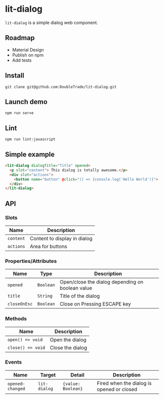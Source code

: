 # lit-dialog

`lit-dialog` is a simple dialog web component.


## Roadmap
- Material Design
- Publish on npm
- Add tests

## Install
```
git clone git@github.com:DoubleTrade/lit-dialog.git
```

## Launch demo
```
npm run serve
```

## Lint
```
npm run lint:javascript
```

## Simple example
```html
<lit-dialog dialogTitle="Title" opened>
  <p slot="content"> This dialog is totally awesome.</p>
  <div slot="actions">
    <button name="button" @click="() => {console.log('Hello World')}"> Click Me </button>
  </div>
</lit-dialog>
```

## API

### Slots

| Name | Description |
| ----------- | ----------- |
| `content` | Content to display in dialog|
| `actions` | Area for buttons |

### Properties/Attributes

| Name | Type | Description |
| ---- | ---- | ----------- |
| `opened` | `Boolean` | Open/close the dialog depending on boolean value |
| `title` | `String` | Title of the dialog |
| `closeOnEsc` | `Boolean` | Close on Pressing ESCAPE key |


### Methods

| Name | Description |
| ----------- | ----------- |
| `open() => void` | Open the dialog |
| `close() => void` | Close the dialog |

### Events

| Name | Target | Detail | Description |
| ----------- | ---- | ---- |------- |
| `opened-changed` | `lit-dialog` | `{value: Boolean}`| Fired when the dialog is opened or closed |